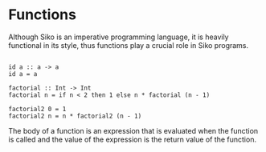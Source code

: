 # Functions

Although Siko is an imperative programming language, it is heavily functional in its style, thus functions play a crucial role in Siko programs.

```Siko

id a :: a -> a
id a = a

factorial :: Int -> Int
factorial n = if n < 2 then 1 else n * factorial (n - 1)

factorial2 0 = 1
factorial2 n = n * factorial2 (n - 1)

```

The body of a function is an expression that is evaluated when the function is called and the value of the expression is the return value of the function.
